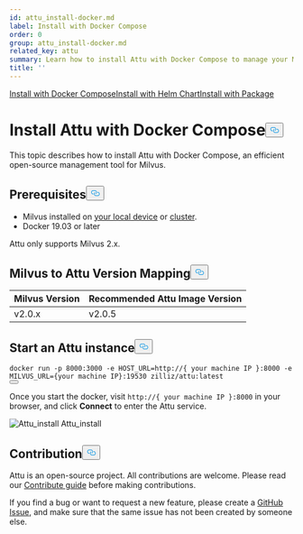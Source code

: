 ```yaml
---
id: attu_install-docker.md
label: Install with Docker Compose
order: 0
group: attu_install-docker.md
related_key: attu
summary: Learn how to install Attu with Docker Compose to manage your Milvus service.
title: ''
---
```

<div class="tab-wrapper"><a href="/docs/it/attu_install-docker.md" class='active '>Install with Docker Compose</a><a href="/docs/it/attu_install-helm.md" class=''>Install with Helm Chart</a><a href="/docs/it/attu_install-package.md" class=''>Install with Package</a></div>
<h1 id="Install-Attu-with-Docker-Compose" class="common-anchor-header">Install Attu with Docker Compose<button data-href="#Install-Attu-with-Docker-Compose" class="anchor-icon" translate="no">
      <svg translate="no"
        aria-hidden="true"
        focusable="false"
        height="20"
        version="1.1"
        viewBox="0 0 16 16"
        width="16"
      >
        <path
          fill="#0092E4"
          fill-rule="evenodd"
          d="M4 9h1v1H4c-1.5 0-3-1.69-3-3.5S2.55 3 4 3h4c1.45 0 3 1.69 3 3.5 0 1.41-.91 2.72-2 3.25V8.59c.58-.45 1-1.27 1-2.09C10 5.22 8.98 4 8 4H4c-.98 0-2 1.22-2 2.5S3 9 4 9zm9-3h-1v1h1c1 0 2 1.22 2 2.5S13.98 12 13 12H9c-.98 0-2-1.22-2-2.5 0-.83.42-1.64 1-2.09V6.25c-1.09.53-2 1.84-2 3.25C6 11.31 7.55 13 9 13h4c1.45 0 3-1.69 3-3.5S14.5 6 13 6z"
        ></path>
      </svg>
    </button></h1><p>This topic describes how to install Attu with Docker Compose, an efficient open-source management tool for Milvus.</p>
<h2 id="Prerequisites" class="common-anchor-header">Prerequisites<button data-href="#Prerequisites" class="anchor-icon" translate="no">
      <svg translate="no"
        aria-hidden="true"
        focusable="false"
        height="20"
        version="1.1"
        viewBox="0 0 16 16"
        width="16"
      >
        <path
          fill="#0092E4"
          fill-rule="evenodd"
          d="M4 9h1v1H4c-1.5 0-3-1.69-3-3.5S2.55 3 4 3h4c1.45 0 3 1.69 3 3.5 0 1.41-.91 2.72-2 3.25V8.59c.58-.45 1-1.27 1-2.09C10 5.22 8.98 4 8 4H4c-.98 0-2 1.22-2 2.5S3 9 4 9zm9-3h-1v1h1c1 0 2 1.22 2 2.5S13.98 12 13 12H9c-.98 0-2-1.22-2-2.5 0-.83.42-1.64 1-2.09V6.25c-1.09.53-2 1.84-2 3.25C6 11.31 7.55 13 9 13h4c1.45 0 3-1.69 3-3.5S14.5 6 13 6z"
        ></path>
      </svg>
    </button></h2><ul>
<li>Milvus installed on <a href="/docs/it/install_standalone-docker.md">your local device</a> or <a href="/docs/it/install_cluster-docker.md">cluster</a>.</li>
<li>Docker 19.03 or later</li>
</ul>
<div class="alert note">
Attu only supports Milvus 2.x.
</div>
<h2 id="Milvus-to-Attu-Version-Mapping" class="common-anchor-header">Milvus to Attu Version Mapping<button data-href="#Milvus-to-Attu-Version-Mapping" class="anchor-icon" translate="no">
      <svg translate="no"
        aria-hidden="true"
        focusable="false"
        height="20"
        version="1.1"
        viewBox="0 0 16 16"
        width="16"
      >
        <path
          fill="#0092E4"
          fill-rule="evenodd"
          d="M4 9h1v1H4c-1.5 0-3-1.69-3-3.5S2.55 3 4 3h4c1.45 0 3 1.69 3 3.5 0 1.41-.91 2.72-2 3.25V8.59c.58-.45 1-1.27 1-2.09C10 5.22 8.98 4 8 4H4c-.98 0-2 1.22-2 2.5S3 9 4 9zm9-3h-1v1h1c1 0 2 1.22 2 2.5S13.98 12 13 12H9c-.98 0-2-1.22-2-2.5 0-.83.42-1.64 1-2.09V6.25c-1.09.53-2 1.84-2 3.25C6 11.31 7.55 13 9 13h4c1.45 0 3-1.69 3-3.5S14.5 6 13 6z"
        ></path>
      </svg>
    </button></h2><table>
<thead>
<tr><th>Milvus Version</th><th>Recommended Attu Image Version</th></tr>
</thead>
<tbody>
<tr><td>v2.0.x</td><td>v2.0.5</td></tr>
</tbody>
</table>
<h2 id="Start-an-Attu-instance" class="common-anchor-header">Start an Attu instance<button data-href="#Start-an-Attu-instance" class="anchor-icon" translate="no">
      <svg translate="no"
        aria-hidden="true"
        focusable="false"
        height="20"
        version="1.1"
        viewBox="0 0 16 16"
        width="16"
      >
        <path
          fill="#0092E4"
          fill-rule="evenodd"
          d="M4 9h1v1H4c-1.5 0-3-1.69-3-3.5S2.55 3 4 3h4c1.45 0 3 1.69 3 3.5 0 1.41-.91 2.72-2 3.25V8.59c.58-.45 1-1.27 1-2.09C10 5.22 8.98 4 8 4H4c-.98 0-2 1.22-2 2.5S3 9 4 9zm9-3h-1v1h1c1 0 2 1.22 2 2.5S13.98 12 13 12H9c-.98 0-2-1.22-2-2.5 0-.83.42-1.64 1-2.09V6.25c-1.09.53-2 1.84-2 3.25C6 11.31 7.55 13 9 13h4c1.45 0 3-1.69 3-3.5S14.5 6 13 6z"
        ></path>
      </svg>
    </button></h2><pre><code translate="no" class="language-Apache">docker run -p <span class="hljs-number">8000</span>:<span class="hljs-number">3000</span> -e <span class="hljs-variable constant_">HOST_URL</span>=<span class="hljs-attr">http</span>:<span class="hljs-comment">//{ your machine IP }:8000 -e MILVUS_URL={your machine IP}:19530 zilliz/attu:latest</span>
<button class="copy-code-btn"></button></code></pre>
<p>Once you start the docker, visit <code translate="no">http://{ your machine IP }:8000</code> in your browser, and click <strong>Connect</strong> to enter the Attu service.</p>
<p>
  <span class="img-wrapper">
    <img translate="no" src="/docs/v2.0.x/assets/attu/insight_install.png" alt="Attu_install" class="doc-image" id="attu_install" />
    <span>Attu_install</span>
  </span>
</p>
<h2 id="Contribution" class="common-anchor-header">Contribution<button data-href="#Contribution" class="anchor-icon" translate="no">
      <svg translate="no"
        aria-hidden="true"
        focusable="false"
        height="20"
        version="1.1"
        viewBox="0 0 16 16"
        width="16"
      >
        <path
          fill="#0092E4"
          fill-rule="evenodd"
          d="M4 9h1v1H4c-1.5 0-3-1.69-3-3.5S2.55 3 4 3h4c1.45 0 3 1.69 3 3.5 0 1.41-.91 2.72-2 3.25V8.59c.58-.45 1-1.27 1-2.09C10 5.22 8.98 4 8 4H4c-.98 0-2 1.22-2 2.5S3 9 4 9zm9-3h-1v1h1c1 0 2 1.22 2 2.5S13.98 12 13 12H9c-.98 0-2-1.22-2-2.5 0-.83.42-1.64 1-2.09V6.25c-1.09.53-2 1.84-2 3.25C6 11.31 7.55 13 9 13h4c1.45 0 3-1.69 3-3.5S14.5 6 13 6z"
        ></path>
      </svg>
    </button></h2><p>Attu is an open-source project. All contributions are welcome. Please read our <a href="https://github.com/zilliztech/attu">Contribute guide</a> before making contributions.</p>
<p>If you find a bug or want to request a new feature, please create a <a href="https://github.com/zilliztech/attu">GitHub Issue</a>, and make sure that the same issue has not been created by someone else.</p>
